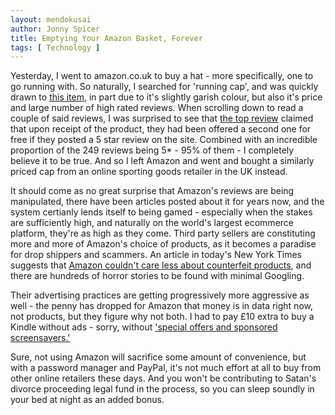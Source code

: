 ```yaml
---
layout: mendokusai
author: Jonny Spicer
title: Emptying Your Amazon Basket, Forever
tags: [ Technology ]
---
```

Yesterday, I went to amazon.co.uk to buy a hat - more specifically, one to go running with. So naturally, I searched for 'running cap', 
and was quickly drawn to [this item](https://www.amazon.co.uk/GADIEMENSS-Lightweight-Breathable-Outdoor-Running/dp/B07111ZHHG/ref=sr_1_7?keywords=running+cap&qid=1561380585&s=gateway&sr=8-7),
in part due to it's slightly garish colour, but also it's price and large number of high rated reviews. When scrolling down to read
a couple of said reviews, I was surprised to see that [the top review](https://www.amazon.co.uk/gp/customer-reviews/R2WYFI8JJK6IWV/ref=cm_cr_dp_d_rvw_ttl?ie=UTF8&ASIN=B07111ZHHG)
claimed that upon receipt of the product, they had been offered a second one for free if they posted a 5 star review on the site.
Combined with an incredible proportion of the 249 reviews being 5* - 95% of them - I completely believe it to be true. And so I left
Amazon and went and bought a similarly priced cap from an online sporting goods retailer in the UK instead.

It should come as no great surprise that Amazon's reviews are being manipulated, there have been articles posted about it for years now,
and the system certianly lends itself to being gamed - especially when the stakes are sufficiently high, and naturally on the world's
largest ecommerce platform, they're as high as they come. Third party sellers are constituting more and more of Amazon's choice of products,
as it becomes a paradise for drop shippers and scammers. An article in today's New York Times suggests that [Amazon couldn't care less
about counterfeit products](https://www.nytimes.com/2019/06/23/technology/amazon-domination-bookstore-books.html), and there are
hundreds of horror stories to be found with minimal Googling. 

Their advertising practices are getting progressively more aggressive as well - the penny has dropped for Amazon that money is in
data right now, not products, but they figure why not both. I had to pay £10 extra to buy a Kindle without ads - sorry, without
['special offers and sponsored screensavers.'](https://www.amazon.co.uk/Amazon-Kindle-Paperwhite-Waterproof-Twice-Storage/dp/B07747FR44/ref=sr_1_1?keywords=kindle+paperwhite&qid=1561381354&s=gateway&sr=8-1)

Sure, not using Amazon will sacrifice some amount of convenience, but with a password manager and PayPal, it's not much effort
at all to buy from other online retailers these days. And you won't be contributing to Satan's divorce proceeding legal fund in
the process, so you can sleep soundly in your bed at night as an added bonus.